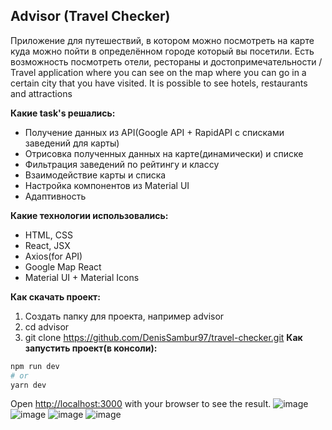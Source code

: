 ## Advisor (Travel Checker)

Приложение для путешествий, в котором можно посмотреть на карте куда можно пойти в определённом городе который вы посетили. Есть возможность посмотреть отели, рестораны и достопримечательности / Travel application where you can see on the map where you can go in a certain city that you have visited. It is possible to see hotels, restaurants and attractions

**Какие task's решались:**
- Получение данных из API(Google API + RapidAPI с списками заведений для карты)
- Отрисовка полученных данных на карте(динамически) и списке
- Фильтрация заведений по рейтингу и классу
- Взаимодействие карты и списка
- Настройка компонентов из Material UI
- Адаптивность

**Какие технологии использовались:**
- HTML, CSS
- React, JSX
- Axios(for API)
- Google Map React
- Material UI + Material Icons

**Как скачать проект:**
1. Создать папку для проекта, например advisor
2. cd advisor
3. git clone https://github.com/DenisSambur97/travel-checker.git
**Как запустить проект(в консоли):**
```bash
npm run dev 
# or
yarn dev
```
Open [http://localhost:3000](http://localhost:3000) with your browser to see the result.
![image](https://user-images.githubusercontent.com/65072293/222695613-53cfd48d-3e80-4151-a93f-68809f6ae0db.png)
![image](https://user-images.githubusercontent.com/65072293/222695847-43d10e8d-539c-4c63-a77a-d24cbd2286a2.png)
![image](https://user-images.githubusercontent.com/65072293/222695964-98d753bd-6dd4-4cb6-acf6-1a6f4295ec79.png)
![image](https://user-images.githubusercontent.com/65072293/222696134-f0f92314-3585-4cbc-b5b7-f58275f918d0.png)
